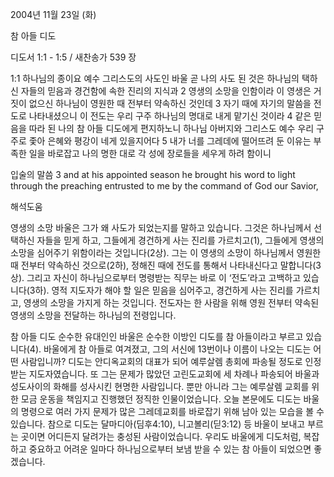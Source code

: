2004년 11월 23일 (화)

참 아들 디도



디도서 1:1 - 1:5 / 새찬송가 539 장


1:1 하나님의 종이요 예수 그리스도의 사도인 바울 곧 나의 사도 된 것은 하나님의 택하신 자들의 믿음과 경건함에 속한 진리의 지식과 2 영생의 소망을 인함이라 이 영생은 거짓이 없으신 하나님이 영원한 때 전부터 약속하신 것인데 3 자기 때에 자기의 말씀을 전도로 나타내셨으니 이 전도는 우리 구주 하나님의 명대로 내게 맡기신 것이라 4 같은 믿음을 따라 된 나의 참 아들 디도에게 편지하노니 하나님 아버지와 그리스도 예수 우리 구주로 좇아 은혜와 평강이 네게 있을지어다 5 내가 너를 그레데에 떨어뜨려 둔 이유는 부족한 일을 바로잡고 나의 명한 대로 각 성에 장로들을 세우게 하려 함이니

입술의 말씀
3 and at his appointed season he brought his word to light through the preaching entrusted to me by the command of God our Savior,

해석도움





영생의 소망
바울은 그가 왜 사도가 되었는지를 말하고 있습니다. 그것은 하나님께서 선택하신 자들을 믿게 하고, 그들에게 경건하게 사는 진리를 가르치고(1), 그들에게 영생의 소망을 심어주기 위함이라는 것입니다(2상). 그는 이 영생의 소망이 하나님께서 영원한 때 전부터 약속하신 것으로(2하), 정해진 때에 전도를 통해서 나타내신다고 말합니다(3상). 그리고 자신이 하나님으로부터 명령받는 직무는 바로 이 ‘전도’라고 고백하고 있습니다(3하). 영적 지도자가 해야 할 일은 믿음을 심어주고, 경건하게 사는 진리를 가르치고, 영생의 소망을 가지게 하는 것입니다. 전도자는 한 사람을 위해 영원 전부터 약속된 영생의 소망을 전달하는 하나님의 전령입니다. 

참 아들 디도
순수한 유대인인 바울은 순수한 이방인 디도를 참 아들이라고 부르고 있습니다(4). 바울에게 참 아들로 여겨졌고, 그의 서신에 13번이나 이름이 나오는 디도는 어떤 사람입니까? 디도는 안디옥교회의 대표가 되어 예루살렘 총회에 파송될 정도로 인정받는 지도자였습니다. 또 그는 문제가 많았던 고린도교회에 세 차례나 파송되어 바울과 성도사이의 화해를 성사시킨 현명한 사람입니다. 뿐만 아니라 그는 예루살렘 교회를 위한 모금 운동을 책임지고 진행했던 정직한 인물이었습니다. 오늘 본문에도 디도는 바울의 명령으로 여러 가지 문제가 많은 그레데교회를 바로잡기 위해 남아 있는 모습을 볼 수 있습니다. 참으로 디도는 달마디아(딤후4:10), 니고볼리(딛3:12) 등 바울이 보내고 부르는 곳이면 어디든지 달려가는 충성된 사람이었습니다. 우리도 바울에게 디도처럼, 복잡하고 중요하고 어려운 일마다 하나님으로부터 보냄 받을 수 있는 참 아들이 되었으면 좋겠습니다.